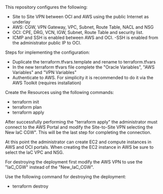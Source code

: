 This repository configures the following:

- Site to Site VPN between OCI and AWS using the public Internet as underlay
- AWS: CGW, VPN Gateway, VPC, Subnet, Route Table, NACL and NSG
- OCI: CPE, DRG, VCN, IGW, Subnet, Route Table and security list.
- ICMP and SSH is enabled between AWS and OCI. 
 -SSH is enabled from the administrator public IP to OCI. 

Steps for implementing the configuration:

- Duplicate the terraform.tfvars.template and rename to terraform.tfvars
- In the new terraform tfvars file complete the "Oracle Variables", "AWS Variables" and "VPN Variables"
- Authenticate to AWS. For simplicity it is recommended to do it via the AWS Toolkit (requires installation)

Create the Resources using the following commands:

- terraform init
- terraform plan
- terraform apply

After successfully performing the "terraform apply" the administrator must connect to the AWS Portal and modify the Site-to-Site VPN selecting the New IaC CGW".
This will be the last step for completing the connection.

At this point the administrator can create EC2 and compute instances in AWS and OCI portals. 
When creating the EC2 instance in AWS be sure to select the IaC VPC and NSG.

For destroying the deployment first modify the AWS VPN to use the "IaC_CGW" instead of the "New_IaC_CGW".

Use the following command for destroying the deployment:

- terraform destroy

